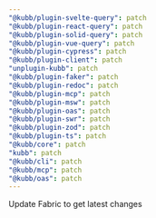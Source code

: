 ```yaml
---
"@kubb/plugin-svelte-query": patch
"@kubb/plugin-react-query": patch
"@kubb/plugin-solid-query": patch
"@kubb/plugin-vue-query": patch
"@kubb/plugin-cypress": patch
"@kubb/plugin-client": patch
"unplugin-kubb": patch
"@kubb/plugin-faker": patch
"@kubb/plugin-redoc": patch
"@kubb/plugin-mcp": patch
"@kubb/plugin-msw": patch
"@kubb/plugin-oas": patch
"@kubb/plugin-swr": patch
"@kubb/plugin-zod": patch
"@kubb/plugin-ts": patch
"@kubb/core": patch
"kubb": patch
"@kubb/cli": patch
"@kubb/mcp": patch
"@kubb/oas": patch
---
```


Update Fabric to get latest changes
